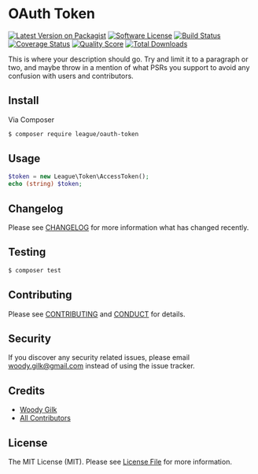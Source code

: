 # OAuth Token

[![Latest Version on Packagist][ico-version]][link-packagist]
[![Software License][ico-license]](LICENSE.md)
[![Build Status][ico-travis]][link-travis]
[![Coverage Status][ico-scrutinizer]][link-scrutinizer]
[![Quality Score][ico-code-quality]][link-code-quality]
[![Total Downloads][ico-downloads]][link-downloads]


This is where your description should go. Try and limit it to a paragraph or two, and maybe throw in a mention of what
PSRs you support to avoid any confusion with users and contributors.

## Install

Via Composer

``` bash
$ composer require league/oauth-token
```

## Usage

``` php
$token = new League\Token\AccessToken();
echo (string) $token;
```

## Changelog

Please see [CHANGELOG](CHANGELOG.md) for more information what has changed recently.

## Testing

``` bash
$ composer test
```

## Contributing

Please see [CONTRIBUTING](CONTRIBUTING.md) and [CONDUCT](CONDUCT.md) for details.

## Security

If you discover any security related issues, please email <woody.gilk@gmail.com> instead of using the issue tracker.

## Credits

- [Woody Gilk][link-author]
- [All Contributors][link-contributors]

## License

The MIT License (MIT). Please see [License File](LICENSE.md) for more information.

[ico-version]: https://img.shields.io/packagist/v/league/oauth-token.svg?style=flat-square
[ico-license]: https://img.shields.io/badge/license-MIT-brightgreen.svg?style=flat-square
[ico-travis]: https://img.shields.io/travis/thephpleague/oauth-token/master.svg?style=flat-square
[ico-scrutinizer]: https://img.shields.io/scrutinizer/coverage/g/thephpleague/oauth-token.svg?style=flat-square
[ico-code-quality]: https://img.shields.io/scrutinizer/g/thephpleague/oauth-token.svg?style=flat-square
[ico-downloads]: https://img.shields.io/packagist/dt/league/oauth-token.svg?style=flat-square

[link-packagist]: https://packagist.org/packages/league/oauth-token
[link-travis]: https://travis-ci.org/thephpleague/oauth-token
[link-scrutinizer]: https://scrutinizer-ci.com/g/thephpleague/oauth-token/code-structure
[link-code-quality]: https://scrutinizer-ci.com/g/thephpleague/oauth-token
[link-downloads]: https://packagist.org/packages/league/oauth-token
[link-author]: https://github.com/shadowhand
[link-contributors]: ../../contributors
